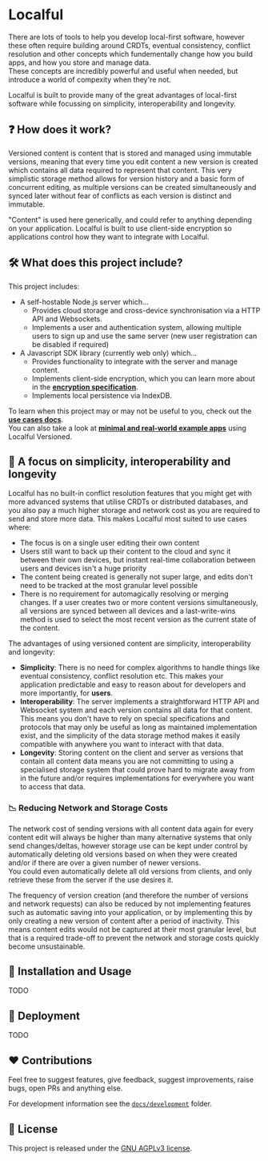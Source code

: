 # Localful
There are lots of tools to help you develop local-first software, however these often require building around CRDTs, eventual consistency, conflict resolution and other concepts 
which fundementally change how you build apps, and how you store and manage data.  
These concepts are incredibly powerful and useful when needed, but introduce a world of compexity when they're not.  

Localful is built to provide many of the great advantages of local-first software while focussing on simplicity, interoperability and longevity.  

## ❓ How does it work?
Versioned content is content that is stored and managed using immutable versions, meaning that every time you edit content a new version is created which contains all data required to represent that content.
This very simplistic storage method allows for version history and a basic form of concurrent editing, as multiple versions
can be created simultaneously and synced later without fear of conflicts as each version is distinct and immutable.

"Content" is used here generically, and could refer to anything depending on your application. Localful is built to use client-side encryption so
applications control how they want to integrate with Localful. 

## 🛠️ What does this project include?
This project includes:
- A self-hostable Node.js server which...
  - Provides cloud storage and cross-device synchronisation via a HTTP API and Websockets.
  - Implements a user and authentication system, allowing multiple users to sign up and use the same server (new user registration can be disabled if required)
- A Javascript SDK library (currently web only) which...
  - Provides functionality to integrate with the server and manage content.
  - Implements client-side encryption, which you can learn more about in the **[encryption specification](./docs/local/encryption/specification.md)**.
  - Implements local persistence via IndexDB.

To learn when this project may or may not be useful to you, check out the **[use cases docs](./docs/use-cases.md)**.  
You can also take a look at **[minimal and real-world example apps](./docs/examples.md)** using Localful Versioned.  

## 🌱 A focus on simplicity, interoperability and longevity
Localful has no built-in conflict resolution features that you might get with more advanced systems that utilise CRDTs or distributed databases, and you also pay a much higher storage and network cost as you are
required to send and store more data. This makes Localful most suited to use cases where:
- The focus is on a single user editing their own content
- Users still want to back up their content to the cloud and sync it between their own devices, but instant real-time collaboration between users and devices isn't a huge priority
- The content being created is generally not super large, and edits don't need to be tracked at the most granular level possible
- There is no requirement for automagically resolving or merging changes. If a user creates two or more content versions simultaneously, all versions are synced between all devices and a last-write-wins method is used to select the
most recent version as the current state of the content.

The advantages of using versioned content are simplicity, interoperability and longevity:
- **Simplicity**: There is no need for complex algorithms to handle things like eventual consistency, conflict resolution etc. This makes your application predictable and easy to reason about for developers and more importantly, for **users**.
- **Interoperability**: The server implements a straightforward HTTP API and Websocket system and each version contains all data for that content. This means you don't have to rely on special specifications and protocols that may only be useful as long as maintained implementation exist, and the simplicity of the data storage method makes it easily compatible with anywhere you want to interact with that data.
- **Longevity**: Storing content on the client and server as versions that contain all content data means you are not committing to using a specialised storage system that could prove hard to migrate away from in the future and/or requires implementations for everywhere you want to access that data. 

### 📉 Reducing Network and Storage Costs
The network cost of sending versions with all content data again for every content edit will always be higher than many alternative systems that only send changes/deltas, however storage use can be kept under control by automatically deleting old versions based on when they were created and/or if there are over a given number of newer versions.  
You could even automatically delete all old versions from clients, and only retrieve these from the server if the use desires it.  

The frequency of version creation (and therefore the number of versions and network requests) can also be reduced by not implementing features such as automatic saving into your application, or by implementing this by only creating a 
new version of content after a period of inactivity. This means content edits would not be captured at their most granular level, but that is a required trade-off to prevent the network and storage costs quickly become unsustainable. 

## 👷 Installation and Usage
TODO

## 🚀 Deployment
TODO

## ❤️ Contributions
Feel free to suggest features, give feedback, suggest improvements, raise bugs, open PRs and anything else.

For development information see the [`docs/development`](docs/development) folder.

## 📃 License
This project is released under the [GNU AGPLv3 license](LICENSE.txt).

